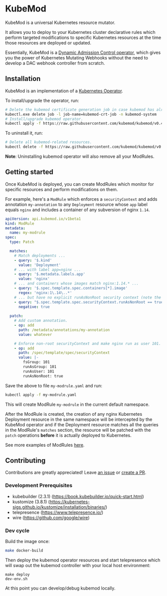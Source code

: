 # KubeMod

KubeMod is a universal Kubernetes resource mutator.

It allows you to deploy to your Kubernetes cluster declarative rules which perform targeted modifications to specific Kubernetes resources at the time those resources are
deployed or updated.

Essentially, KubeMod is a [Dynamic Admission Control operator](https://kubernetes.io/docs/reference/access-authn-authz/extensible-admission-controllers/), which gives you the power of Kubernetes Mutating Webhooks without the need to develop a DAC webhook controller from scratch.

## Installation

KubeMod is an implementation of a [Kubernetes Operator](https://kubernetes.io/docs/concepts/extend-kubernetes/operator/).

To install/upgrade the operator, run:

```bash
# Delete the kubemod certificate generation job in case kubemod has already been installed.
kubectl.exe delete job -l job-name=kubemod-crt-job -n kubemod-system
# Install/upgrade kubemod operator.
kubectl apply -f https://raw.githubusercontent.com/kubemod/kubemod/v0.4.2/bundle.yaml
```

To uninstall it, run:

```bash
# Delete all kubemod-related resources.
kubectl delete -f https://raw.githubusercontent.com/kubemod/kubemod/v0.4.2/bundle.yaml
```

**Note**: Uninstalling kubemod operator will also remove all your ModRules.

## Getting started

Once KubeMod is deployed, you can create ModRules which monitor for specific resources and perform modifications on them.

For example, here's a `ModRule` which enforces a `securityContext` and adds annotation `my-annotation` to any `Deployment`
resource whose `app` label equals `nginx` and includes a container of any subversion of nginx `1.14`.

```yaml
apiVersion: api.kubemod.io/v1beta1
kind: ModRule
metadata:
  name: my-modrule
spec:
  type: Patch

  matches:
    # Match deployments ...
    - query: '$.kind'
      value: 'Deployment'
    # ... with label app=nginx ...
    - query: '$.metadata.labels.app'
      value: 'nginx'
    # ... and containers whose images match nginx:1.14.* ...
    - query: '$.spec.template.spec.containers[*].image'
      regex: 'nginx:1\.14\..*'
    # ... but have no explicit runAsNonRoot security context (note the "negative: true" part):
    - query: "$.spec.template.spec.securityContext.runAsNonRoot == true"
      negative: true
    
  patch:
    # Add custom annotation.
    - op: add
      path: /metadata/annotations/my-annotation
      value: whatever

    # Enforce non-root securityContext and make nginx run as user 101.
    - op: add
      path: /spec/template/spec/securityContext
      value: |-
        fsGroup: 101
        runAsGroup: 101
        runAsUser: 101
        runAsNonRoot: true
```
 
 Save the above to file `my-modrule.yaml` and run:
 ```bash
 kubectl apply -f my-modrule.yaml
```

This will create ModRule `my-modrule` in the current default namespace.
 
After the ModRule is created, the creation of any nginx Kubernetes Deployment resource in the same namespace will be intercepted by the KubeMod operator and if the Deployment resource matches all the queries in the ModRule's `matches` section, the resource will be patched with the `patch` operations
**before** it is actually deployed to Kubernetes.

See more examples of ModRules [here](https://github.com/kubemod/kubemod/tree/master/core/testdata/modrules).

## Contributing

Contributions are greatly appreciated! Leave [an issue](https://github.com/kubemod/kubemod/issues)
or [create a PR](https://github.com/kubemod/kubemod/compare).

### Development Prerequisites

* kubebuilder (2.3.1) (https://book.kubebuilder.io/quick-start.html)
* kustomize (3.8.1) (https://kubernetes-sigs.github.io/kustomize/installation/binaries/)
* telepresence (https://www.telepresence.io/)
* wire (https://github.com/google/wire)

### Dev cycle

Build the image once:
```bash
make docker-build
```
Then deploy the kubemod operator resources and start telepresence which will swap out the kubemod controller with your local host environment:
```
make deploy
dev-env.sh
```
At this point you can develop/debug kubemod locally.
